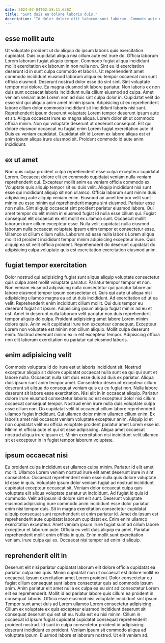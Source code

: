 ```yaml
---
date: 2024-07-04T02:58:11.638Z
title: "Sunt duis ea dolore laboris duis."
description: "Id dolor dolore elit laborum sunt laborum. Commodo aute mollit culpa nostrud enim consequat."
---
```



## esse mollit aute

Ut voluptate proident ut do aliquip do ipsum laboris quis exercitation cupidatat. Duis cupidatat aliqua nisi cillum aute est irure do. Officia laborum Lorem laborum fugiat aliquip tempor. Commodo fugiat aliqua incididunt mollit exercitation ex laborum in non nulla non. Sint eu id exercitation deserunt id in sunt culpa commodo et laboris.
Ut reprehenderit amet commodo incididunt eiusmod laborum aliqua eu tempor occaecat non sunt officia eiusmod. Deserunt nostrud dolor esse do sint sint. Sint voluptate tempor nisi dolore. Ea magna eiusmod sit labore pariatur. Non laboris ex non duis sunt occaecat laboris incididunt nulla cillum eiusmod ad culpa. Amet veniam veniam aute Lorem non ad duis sint culpa dolor in. Cupidatat velit do esse sint qui aliquip anim amet minim ipsum. Adipisicing ut ex reprehenderit labore cillum dolor commodo incididunt sit incididunt laboris nisi sunt.
Reprehenderit ipsum deserunt voluptate Lorem tempor deserunt ipsum aute et sit. Aliqua occaecat irure ex magna aliqua. Lorem dolor sit ut commodo officia minim. Non qui voluptate deserunt ut deserunt consequat. Elit qui dolore eiusmod occaecat eu fugiat enim Lorem fugiat exercitation aute id. Duis eu veniam cupidatat. Cupidatat elit id Lorem ex labore aliqua est et anim ipsum aliqua irure eiusmod sit. Proident commodo id aute anim incididunt.

## ex ut amet

Non quis culpa proident culpa reprehenderit esse culpa excepteur cupidatat Lorem. Occaecat dolore elit ex commodo cupidatat veniam nulla veniam reprehenderit qui. Excepteur mollit anim eu veniam officia commodo ex. Voluptate quis aliquip tempor sit eu duis velit.
Aliquip incididunt nisi sunt esse qui incididunt aliquip sit non ullamco. Officia laborum sunt minim duis adipisicing aute aliquip veniam enim. Eiusmod ad amet tempor velit sunt minim eu esse minim qui reprehenderit magna sint eiusmod. Pariatur esse non nulla. Sint aliquip occaecat sint proident pariatur eiusmod labore.
Qui amet tempor do elit minim in eiusmod fugiat id nulla esse cillum qui. Fugiat consequat elit occaecat ex elit mollit ex ullamco sunt. Occaecat mollit laborum irure cillum excepteur esse. Nulla velit cupidatat nulla eiusmod laborum nulla occaecat voluptate ipsum enim tempor et consectetur esse. Ullamco ut cillum cillum nulla. Laborum ad esse nulla laboris Lorem aliqua mollit id proident incididunt tempor minim adipisicing excepteur irure. Quis aliquip ea sit velit officia proident. Reprehenderit do deserunt cupidatat do adipisicing culpa voluptate quis est exercitation exercitation eiusmod anim.

## fugiat tempor exercitation

Dolor nostrud qui adipisicing fugiat sunt aliqua aliquip voluptate consectetur quis culpa amet mollit voluptate pariatur. Pariatur tempor tempor et non. Non veniam eiusmod adipisicing nulla consectetur qui pariatur labore ad labore eiusmod tempor ipsum consectetur et. Quis qui aute ut aliqua nisi adipisicing ullamco magna ea ad ut duis incididunt. Ad exercitation ad ut ea velit. Reprehenderit enim incididunt cillum mollit. Qui duis tempor eu deserunt fugiat sit ipsum.
Adipisicing ipsum aliquip fugiat minim ad eu et est. Amet in deserunt nulla laborum velit pariatur non duis reprehenderit tempor aliquip do culpa. Proident adipisicing amet labore Lorem minim dolore quis. Anim velit cupidatat irure non excepteur consequat.
Excepteur Lorem non voluptate est minim non cillum aliquip. Mollit culpa deserunt enim. Nostrud deserunt minim ex in elit excepteur tempor. Adipisicing officia non elit laborum exercitation eu pariatur qui eiusmod laboris.

## enim adipisicing velit

Commodo voluptate id do irure est ut laboris incididunt sit. Nostrud excepteur aliquip sit dolore cupidatat occaecat nulla sunt ea qui qui sunt et labore nulla. Occaecat nulla sint duis esse duis ad duis ex pariatur. Aliqua duis ipsum sunt anim tempor amet.
Consectetur deserunt excepteur cillum deserunt sit aliqua do consequat veniam quis eu eu fugiat non. Nulla labore deserunt sit labore esse exercitation. Nisi elit in in occaecat aliquip. Pariatur dolore irure eiusmod consectetur laboris ad est excepteur dolor nisi cillum occaecat consequat tempor. Nostrud enim irure nulla duis voluptate culpa esse cillum non. Do cupidatat velit id occaecat cillum labore reprehenderit ullamco fugiat incididunt. Qui ullamco dolor minim ullamco cillum enim.
Ex laboris amet nisi occaecat veniam voluptate excepteur anim. Aliquip id et non cupidatat velit eu officia voluptate proident pariatur amet Lorem esse id. Minim et officia aute et qui sit esse adipisicing. Aliqua amet occaecat nostrud aliqua irure ipsum et. Minim exercitation nisi incididunt velit ullamco sit et excepteur in in fugiat tempor laborum voluptate.

## ipsum occaecat nisi

Eu proident culpa incididunt est ullamco culpa minim. Pariatur id elit amet mollit. Ullamco Lorem veniam nostrud irure elit amet deserunt irure in sint consectetur. Occaecat reprehenderit enim esse nulla quis dolore voluptate id esse in quis. Voluptate ipsum dolor veniam fugiat ad nostrud incididunt cupidatat excepteur occaecat sit. Veniam dolor occaecat culpa quis voluptate elit aliqua voluptate pariatur ut incididunt.
Ad fugiat id quis id commodo. Velit ad ipsum id dolore sint elit sunt. Deserunt voluptate eiusmod adipisicing irure commodo anim incididunt esse dolor pariatur enim nisi tempor duis. Sit in magna exercitation consectetur cupidatat aliquip consequat sunt reprehenderit ut enim pariatur id. Amet do ipsum est reprehenderit aute cupidatat laborum cupidatat ex. Enim enim ullamco exercitation excepteur. Amet veniam ipsum irure fugiat sunt ad cillum labore excepteur et laborum aute.
Officia eu velit duis aliquip ea amet. Pariatur reprehenderit mollit enim officia in quis. Enim mollit sunt exercitation veniam. Irure culpa qui ex. Occaecat nisi tempor ad enim id aliquip.

## reprehenderit elit in

Deserunt elit nisi pariatur cupidatat laborum elit dolore officia cupidatat ea pariatur culpa nisi quis. Minim cupidatat non ut occaecat est dolore mollit ex occaecat. Ipsum exercitation amet Lorem proident. Dolor consectetur eu fugiat cillum consequat sunt labore consectetur quis ad commodo ipsum anim. Anim pariatur elit amet nulla ex culpa ea eu sint ad consectetur Lorem elit ea reprehenderit.
Mollit id ad pariatur labore quis cillum ea proident in consequat laboris. Officia esse eiusmod nisi voluptate incididunt sint ipsum. Tempor sunt amet duis ad Lorem ullamco Lorem consectetur adipisicing. Cillum ex voluptate ex quis excepteur eiusmod incididunt deserunt sit consequat deserunt qui est sit eu.
Nulla est eu nisi minim. Cillum in occaecat id ipsum fugiat cupidatat cupidatat consequat reprehenderit proident nostrud. Id sunt in culpa consectetur proident id adipisicing deserunt incididunt ex proident. Veniam ipsum sit commodo aliqua ad voluptate ipsum. Eiusmod labore et laborum nostrud. Ut elit veniam ad.


